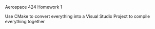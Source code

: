 Aerospace 424 Homework 1

Use CMake to convert everything into a Visual Studio Project to compile everything together
